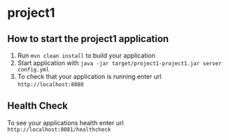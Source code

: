 # project1

How to start the project1 application
---

1. Run `mvn clean install` to build your application
1. Start application with `java -jar target/project1-project1.jar server config.yml`
1. To check that your application is running enter url `http://localhost:8080`

Health Check
---

To see your applications health enter url `http://localhost:8081/healthcheck`
